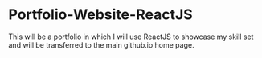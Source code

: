# Portfolio-Website-ReactJS
This will be a portfolio in which I will use ReactJS to showcase my skill set and will be transferred to the main github.io home page.
